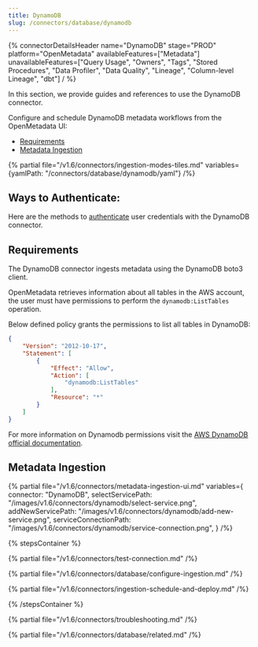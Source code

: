 ```yaml
---
title: DynamoDB
slug: /connectors/database/dynamodb
---
```


{% connectorDetailsHeader
name="DynamoDB"
stage="PROD"
platform="OpenMetadata"
availableFeatures=["Metadata"]
unavailableFeatures=["Query Usage", "Owners", "Tags", "Stored Procedures", "Data Profiler", "Data Quality", "Lineage", "Column-level Lineage", "dbt"]
/ %}


In this section, we provide guides and references to use the DynamoDB connector.

Configure and schedule DynamoDB metadata workflows from the OpenMetadata UI:

- [Requirements](#requirements)
- [Metadata Ingestion](#metadata-ingestion)

{% partial file="/v1.6/connectors/ingestion-modes-tiles.md" variables={yamlPath: "/connectors/database/dynamodb/yaml"} /%}

## Ways to Authenticate:

Here are the methods to [authenticate](/connectors/database/dynamodb/connections) user credentials with the DynamoDB connector.

## Requirements

The DynamoDB connector ingests metadata using the DynamoDB boto3 client.

OpenMetadata retrieves information about all tables in the AWS account, the user must have permissions to perform the `dynamodb:ListTables` operation.

Below defined policy grants the permissions to list all tables in DynamoDB:

```json
{
    "Version": "2012-10-17",
    "Statement": [
        {
            "Effect": "Allow",
            "Action": [
                "dynamodb:ListTables"
            ],
            "Resource": "*"
        }
    ]
}
```

For more information on Dynamodb permissions visit the [AWS DynamoDB official documentation](https://docs.aws.amazon.com/amazondynamodb/latest/developerguide/api-permissions-reference.html).

## Metadata Ingestion

{% partial 
  file="/v1.6/connectors/metadata-ingestion-ui.md" 
  variables={
    connector: "DynamoDB", 
    selectServicePath: "/images/v1.6/connectors/dynamodb/select-service.png",
    addNewServicePath: "/images/v1.6/connectors/dynamodb/add-new-service.png",
    serviceConnectionPath: "/images/v1.6/connectors/dynamodb/service-connection.png",
} 
/%}

{% stepsContainer %}

{% partial file="/v1.6/connectors/test-connection.md" /%}

{% partial file="/v1.6/connectors/database/configure-ingestion.md" /%}

{% partial file="/v1.6/connectors/ingestion-schedule-and-deploy.md" /%}

{% /stepsContainer %}

{% partial file="/v1.6/connectors/troubleshooting.md" /%}

{% partial file="/v1.6/connectors/database/related.md" /%}
